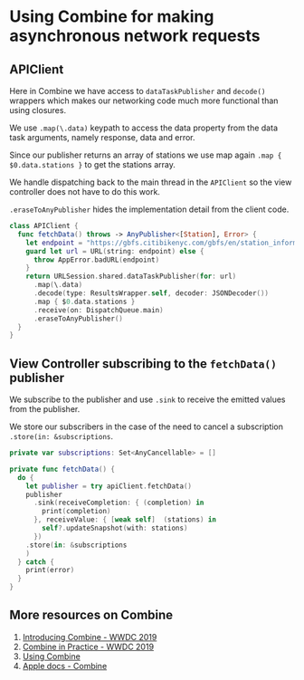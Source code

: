 # Using Combine for making asynchronous network requests

## APIClient 

Here in Combine we have access to `dataTaskPublisher` and `decode()` wrappers which makes our networking code much more functional than using closures. 

We use `.map(\.data)` keypath to access the data property from the data task arguments, namely response, data and error. 

Since our publisher returns an array of stations we use map again `.map { $0.data.stations }` to get the stations array. 

We handle dispatching back to the main thread in the `APIClient` so the view controller does not have to do this work. 

`.eraseToAnyPublisher` hides the implementation detail from the client code. 

```swift 
class APIClient {
  func fetchData() throws -> AnyPublisher<[Station], Error> {
    let endpoint = "https://gbfs.citibikenyc.com/gbfs/en/station_information.json"
    guard let url = URL(string: endpoint) else {
      throw AppError.badURL(endpoint)
    }
    return URLSession.shared.dataTaskPublisher(for: url)
      .map(\.data)
      .decode(type: ResultsWrapper.self, decoder: JSONDecoder())
      .map { $0.data.stations }
      .receive(on: DispatchQueue.main)
      .eraseToAnyPublisher()
  }
}
```

## View Controller subscribing to the `fetchData()` publisher

We subscribe to the publisher and use `.sink` to receive the emitted values from the publisher. 

We store our subscribers in the case of the need to cancel a subscription `.store(in: &subscriptions`. 

```swift 
private var subscriptions: Set<AnyCancellable> = []

private func fetchData() {
  do {
    let publisher = try apiClient.fetchData()
    publisher
      .sink(receiveCompletion: { (completion) in
        print(completion)
      }, receiveValue: { [weak self]  (stations) in
        self?.updateSnapshot(with: stations)
      })
    .store(in: &subscriptions
    )
  } catch {
    print(error)
  }
}
```

## More resources on Combine 

1. [Introducing Combine - WWDC 2019](https://developer.apple.com/videos/play/wwdc2019/722/)
2. [Combine in Practice - WWDC 2019](https://developer.apple.com/videos/play/wwdc2019/721/)
3. [Using Combine](https://heckj.github.io/swiftui-notes/#aboutthisbook)
4. [Apple docs - Combine](https://developer.apple.com/documentation/combine)
